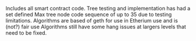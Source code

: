 Includes all smart contract code.
Tree testing and implementation has had a set defined Max tree node code sequence of up to 35 due to testing limitations.
Algorithms are based of geth for use in Etherium use and is (not?) fair use 
Algorithms still have some hang issues at largers levels that need to be fixed.
